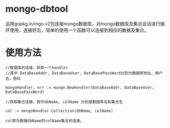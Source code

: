 # mongo-dbtool
运用gopkg.in/mgo.v2包连接mongo数据库，对mongo数据库及集合会话进行循环使用，连接好后，简单的使用一个函数可以连接到相应的数据及集合。

# 使用方法
```
//数据库的连接，获取一个handler
//其中 DataBaseAddr, DataBaseUser, DataBasePassWord分别为数据库地址，用户名，密码

mongoHandler, err := mongo.NewHandler(DataBaseAddr, DataBaseUser, DataBasePassWord)

//获取集合连接，其中dbName, colName 分别是数据库名和集合名

col := mongoHandler.Collection(dbName, colName)

col即为数据dbName的colName集合的连接。
```